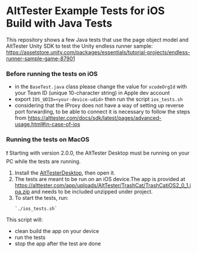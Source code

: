 # AltTester Example Tests for iOS Build with Java Tests

This repository shows a few Java tests that use the page object model and AltTester Unity SDK to test the Unity endless runner sample:
https://assetstore.unity.com/packages/essentials/tutorial-projects/endless-runner-sample-game-87901

### Before running the tests on iOS
- in the `BaseTest.java` class please change the value for `xcodeOrgId` with your Team ID (unique 10-character string) in Apple dev account
- export `IOS_UDID=<your-device-udid>` then run the script `ios_tests.sh`
- considering that the IProxy does not have a way of setting up reverse port forwarding, to be able to connect it is necessary to follow the steps from https://alttester.com/docs/sdk/latest/pages/advanced-usage.html#in-case-of-ios

### Running the tests on MacOS
❗ Starting with version 2.0.0, the AltTester Desktop must be running on your PC while the tests are running.

1. Install the [AltTesterDesktop](https://alttester.com/app/uploads/AltTester/desktop/AltTesterDesktopPackageMac__v2.0.1.zip), then open it.
2. The tests are meant to be run on an iOS device.The app is provided at https://alttester.com/app/uploads/AltTester/TrashCat/TrashCatiOS2_0_1.ipa.zip and needs to be included unzipped under project.
3. To start the tests, run:
    ```
    `./ios_tests.sh`
    ```
This script will:

- clean build the app on your device
- run the tests
- stop the app after the test are done
